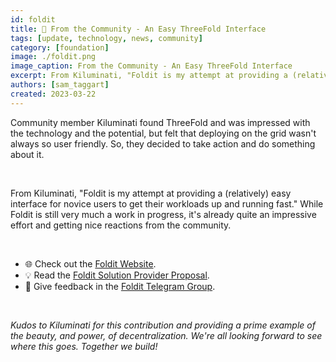 ```yaml
---
id: foldit
title: 🧰 From the Community - An Easy ThreeFold Interface
tags: [update, technology, news, community]
category: [foundation]
image: ./foldit.png
image_caption: From the Community - An Easy ThreeFold Interface
excerpt: From Kiluminati, "Foldit is my attempt at providing a (relatively) easy interface for novice users to get their workloads up and running fast."
authors: [sam_taggart]
created: 2023-03-22
---
```


Community member Kiluminati found ThreeFold and was impressed with the technology and the potential, but felt that deploying on the grid wasn't always so user friendly. So, they decided to take action and do something about it.

<br/>

From Kiluminati, "Foldit is my attempt at providing a (relatively) easy interface for novice users to get their workloads up and running fast." While Foldit is still very much a work in progress, it's already quite an impressive effort and getting nice reactions from the community.

<br/>

- 🌐 Check out the [Foldit Website](https://foldit.tf/#/).
- 💡 Read the [Foldit Solution Provider Proposal](https://forum.threefold.io/t/foldit-a-user-friendly-threefold-interface/3860).
- 💬 Give feedback in the [Foldit Telegram Group](https://t.me/+ydIlx33ZJmFmMGE8).

<br/>

_Kudos to Kiluminati for this contribution and providing a prime example of the beauty, and power, of decentralization. We're all looking forward to see where this goes. Together we build!_